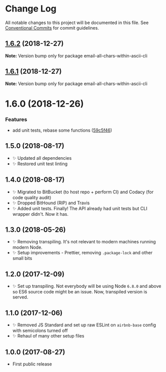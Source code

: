 # Change Log

All notable changes to this project will be documented in this file.
See [Conventional Commits](https://conventionalcommits.org) for commit guidelines.

## [1.6.2](https://bitbucket.org/codsen/codsen/src/master/packages/email-all-chars-within-ascii-cli/compare/email-all-chars-within-ascii-cli@1.6.1...email-all-chars-within-ascii-cli@1.6.2) (2018-12-27)

**Note:** Version bump only for package email-all-chars-within-ascii-cli





## [1.6.1](https://bitbucket.org/codsen/codsen/src/master/packages/email-all-chars-within-ascii-cli/compare/email-all-chars-within-ascii-cli@1.6.0...email-all-chars-within-ascii-cli@1.6.1) (2018-12-27)

**Note:** Version bump only for package email-all-chars-within-ascii-cli





# 1.6.0 (2018-12-26)


### Features

* add unit tests, rebase some functions ([59c5f46](https://bitbucket.org/codsen/codsen/src/master/packages/email-all-chars-within-ascii-cli/commits/59c5f46))





## 1.5.0 (2018-08-17)

- ✨ Updated all dependencies
- ✨ Restored unit test linting

## 1.4.0 (2018-08-17)

- ✨ Migrated to BitBucket (to host repo + perform CI) and Codacy (for code quality audit)
- ✨ Dropped BitHound (RIP) and Travis
- ✨ Added unit tests. Finally! The API already had unit tests but CLI wrapper didn't. Now it has.

## 1.3.0 (2018-05-26)

- ✨ Removing transpiling. It's not relevant to modern machines running modern Node.
- ✨ Setup improvements - Prettier, removing `.package-lock` and other small bits

## 1.2.0 (2017-12-09)

- ✨ Set up transpiling. Not everybody will be using Node `6.8.0` and above so ES6 source code might be an issue. Now, transpiled version is served.

## 1.1.0 (2017-12-06)

- ✨ Removed JS Standard and set up raw ESLint on `airbnb-base` config with semicolons turned off
- ✨ Rehaul of many other setup files

## 1.0.0 (2017-08-27)

- First public release
